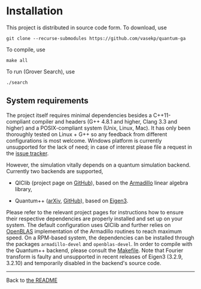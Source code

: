 # Installation

This project is distributed in source code form. To download, use

```
git clone --recurse-submodules https://github.com/vasekp/quantum-ga
```

To compile, use

```
make all
```

To run (Grover Search), use

```
./search
```

## System requirements

The project itself requires minimal dependencies besides a C++11-compliant compiler and headers (G++ 4.8.1 and higher, Clang 3.3 and higher) and a POSIX-compliant system (Unix, Linux, Mac). It has only been thoroughly tested on Linux + G++ so any feedback from different configurations is most welcome. Windows platform is currently unsupported for the lack of need; in case of interest please file a request in the [issue tracker](https://github.com/vasekp/quantum-ga/issues).

However, the simulation vitally depends on a quantum simulation backend. Currently two backends are supported,

* QIClib (project page on [GitHub](https://titaschanda.github.io/QIClib/)), based on the [Armadillo](http://arma.sourceforge.net/) linear algebra library,

* Quantum++ ([arXiv](https://arxiv.org/abs/1412.4704), [GitHub](https://github.com/vsoftco/qpp)), based on [Eigen3](http://eigen.tuxfamily.org/).

Please refer to the relevant project pages for instructions how to ensure their respective dependencies are properly installed and set up on your system. The default configuration uses QIClib and further relies on [OpenBLAS](http://www.openblas.net/) implementation of the Armadillo routines to reach maximum speed. On a RPM-based system, the dependencies can be installed through the packages `armadillo-devel` and `openblas-devel`. In order to compile with the Quantum++ backend, please consult the [Makefile](https://github.com/vasekp/quantum-ga/blob/master/Makefile). Note that Fourier transform is faulty and unsupported in recent releases of Eigen3 (3.2.9, 3.2.10) and temporarily disabled in the backend's source code.

- - -

Back to [the README](https://github.com/vasekp/quantum-ga/blob/readme/README.md)
